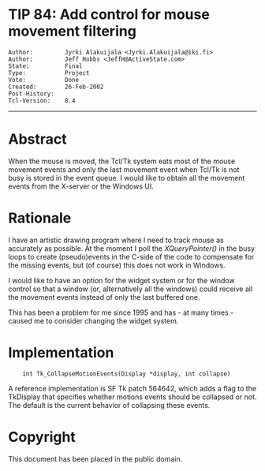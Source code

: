 # TIP 84: Add control for mouse movement filtering
	Author:         Jyrki Alakuijala <Jyrki.Alakuijala@iki.fi>
	Author:         Jeff Hobbs <JeffH@ActiveState.com>
	State:          Final
	Type:           Project
	Vote:           Done
	Created:        26-Feb-2002
	Post-History:   
	Tcl-Version:    8.4
-----

# Abstract

When the mouse is moved, the Tcl/Tk system eats most of the mouse
movement events and only the last movement event when Tcl/Tk is not
busy is stored in the event queue.  I would like to obtain all the
movement events from the X-server or the Windows UI.

# Rationale

I have an artistic drawing program where I need to track mouse as
accurately as possible.  At the moment I poll the _XQueryPointer\(\)_
in the busy loops to create \(pseudo\)events in the C-side of the code
to compensate for the missing events, but \(of course\) this does not
work in Windows.

I would like to have an option for the widget system or for the window
control so that a window \(or, alternatively all the windows\) could
receive all the movement events instead of only the last buffered one.

This has been a problem for me since 1995 and has - at many times -
caused me to consider changing the widget system.

# Implementation

	    int Tk_CollapseMotionEvents(Display *display, int collapse)

A reference implementation is SF Tk patch 564642, which adds a flag to the TkDisplay that specifies whether motions events should be collapsed or not.  The default is the current behavior of collapsing these events.

# Copyright

This document has been placed in the public domain.

